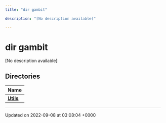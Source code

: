 ```yaml
---
title: "dir gambit"

description: "[No description available]"

---
```


# dir gambit

[No description available]

## Directories

| Name           |
| -------------- |
| **[Utils](/documentation/code/files/dir_a9592adb22efbfc3d64dca41f7e7791e/#dir-utils)**  |






-------------------------------

Updated on 2022-09-08 at 03:08:04 +0000
